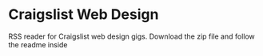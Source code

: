 # Craigslist Web Design
RSS reader for Craigslist web design gigs. 
Download the zip file and follow the readme inside
